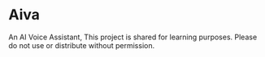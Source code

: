 # Aiva
An AI Voice Assistant,
This project is shared for learning purposes. Please do not use or distribute without permission.
